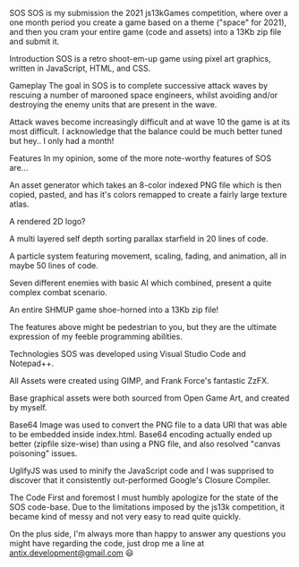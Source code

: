 SOS
SOS is my submission the 2021 js13kGames competition, where over a one month period you create a game based on a theme ("space" for 2021), and then you cram your entire game (code and assets) into a 13Kb zip file and submit it.


Introduction
SOS is a retro shoot-em-up game using pixel art graphics, written in JavaScript, HTML, and CSS.


Gameplay
The goal in SOS is to complete successive attack waves by rescuing a number of marooned space engineers, whilst avoiding and/or destroying the enemy units that are present in the wave.

Attack waves become increasingly difficult and at wave 10 the game is at its most difficult. I acknowledge that the balance could be much better tuned but hey.. I only had a month!


Features
In my opinion, some of the more note-worthy features of SOS are...

An asset generator which takes an 8-color indexed PNG file which is then copied, pasted, and has it's colors remapped to create a fairly large texture atlas.

A rendered 2D logo?

A multi layered self depth sorting parallax starfield in 20 lines of code.

A particle system featuring movement, scaling, fading, and animation, all in maybe 50 lines of code.

Seven different enemies with basic AI which combined, present a quite complex combat scenario.

An entire SHMUP game shoe-horned into a 13Kb zip file!

The features above might be pedestrian to you, but they are the ultimate expression of my feeble programming abilities.


Technologies
SOS was developed using Visual Studio Code and Notepad++.

All Assets were created using GIMP, and Frank Force's fantastic ZzFX.

Base graphical assets were both sourced from Open Game Art, and created by myself.

Base64 Image was used to convert the PNG file to a data URI that was able to be embedded inside index.html. Base64 encoding actually ended up better (zipfile size-wise) than using a PNG file, and also resolved "canvas poisoning" issues.

UglifyJS was used to minify the JavaScript code and I was supprised to discover that it consistently out-performed Google's Closure Compiler.


The Code
First and foremost I must humbly apologize for the state of the SOS code-base. Due to the limitations imposed by the js13k competition, it became kind of messy and not very easy to read quite quickly.

On the plus side, I'm always more than happy to answer any questions you might have regarding the code, just drop me a line at antix.development@gmail.com 😃
